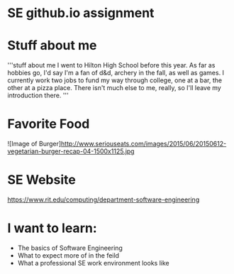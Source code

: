 # SE github.io assignment

# Stuff about me
'''stuff about me
I went to Hilton High School before this year. As far as hobbies go, I'd say I'm a fan of d&d, archery in the fall, as well as games. I currently work two jobs to fund my way through college, one at a bar, the other at a pizza place. There isn't much else to me, really, so I'll leave my introduction there.
'''

# Favorite Food
![Image of Burger]http://www.seriouseats.com/images/2015/06/20150612-vegetarian-burger-recap-04-1500x1125.jpg

# SE Website
https://www.rit.edu/computing/department-software-engineering

# I want to learn:
- The basics of Software Engineering
- What to expect more of in the feild
- What a professional SE work environment looks like
